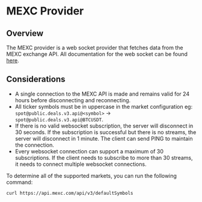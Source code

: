 # MEXC Provider

## Overview

The MEXC provider is a web socket provider that fetches data from the MEXC exchange API. All documentation for the web socket can be found [here](https://mexcdevelop.github.io/apidocs/spot_v3_en/#websocket-market-streams).


## Considerations

* A single connection to the MEXC API is made and remains valid for 24 hours before disconnecting and reconnecting. 
* All ticker symbols must be in uppercase in the market configuration eg: `spot@public.deals.v3.api@<symbol>` -> `spot@public.deals.v3.api@BTCUSDT`.
* If there is no valid websocket subscription, the server will disconnect in 30 seconds. If the subscription is successful but there is no streams, the server will disconnect in 1 minute. The client can send PING to maintain the connection.
* Every websocket connection can support a maximum of 30 subscriptions. If the client needs to subscribe to more than 30 streams, it needs to connect multiple websocket connections.

To determine all of the supported markets, you can run the following command:

```bash
curl https://api.mexc.com/api/v3/defaultSymbols 
```
